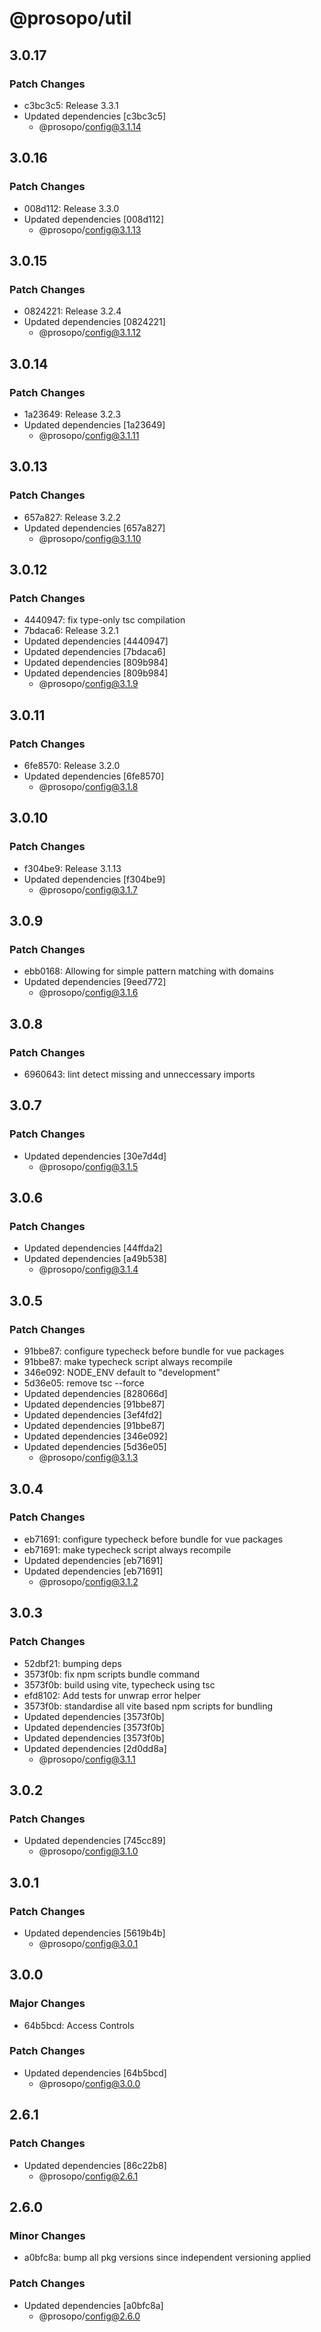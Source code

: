 # @prosopo/util

## 3.0.17
### Patch Changes

- c3bc3c5: Release 3.3.1
- Updated dependencies [c3bc3c5]
  - @prosopo/config@3.1.14

## 3.0.16
### Patch Changes

- 008d112: Release 3.3.0
- Updated dependencies [008d112]
  - @prosopo/config@3.1.13

## 3.0.15
### Patch Changes

- 0824221: Release 3.2.4
- Updated dependencies [0824221]
  - @prosopo/config@3.1.12

## 3.0.14
### Patch Changes

- 1a23649: Release 3.2.3
- Updated dependencies [1a23649]
  - @prosopo/config@3.1.11

## 3.0.13
### Patch Changes

- 657a827: Release 3.2.2
- Updated dependencies [657a827]
  - @prosopo/config@3.1.10

## 3.0.12
### Patch Changes

- 4440947: fix type-only tsc compilation
- 7bdaca6: Release 3.2.1
- Updated dependencies [4440947]
- Updated dependencies [7bdaca6]
- Updated dependencies [809b984]
- Updated dependencies [809b984]
  - @prosopo/config@3.1.9

## 3.0.11
### Patch Changes

- 6fe8570: Release 3.2.0
- Updated dependencies [6fe8570]
  - @prosopo/config@3.1.8

## 3.0.10
### Patch Changes

- f304be9: Release 3.1.13
- Updated dependencies [f304be9]
  - @prosopo/config@3.1.7

## 3.0.9
### Patch Changes

- ebb0168: Allowing for simple pattern matching with domains
- Updated dependencies [9eed772]
  - @prosopo/config@3.1.6

## 3.0.8
### Patch Changes

- 6960643: lint detect missing and unneccessary imports

## 3.0.7
### Patch Changes

- Updated dependencies [30e7d4d]
  - @prosopo/config@3.1.5

## 3.0.6
### Patch Changes

- Updated dependencies [44ffda2]
- Updated dependencies [a49b538]
  - @prosopo/config@3.1.4

## 3.0.5
### Patch Changes

- 91bbe87: configure typecheck before bundle for vue packages
- 91bbe87: make typecheck script always recompile
- 346e092: NODE_ENV default to "development"
- 5d36e05: remove tsc --force
- Updated dependencies [828066d]
- Updated dependencies [91bbe87]
- Updated dependencies [3ef4fd2]
- Updated dependencies [91bbe87]
- Updated dependencies [346e092]
- Updated dependencies [5d36e05]
  - @prosopo/config@3.1.3

## 3.0.4
### Patch Changes

- eb71691: configure typecheck before bundle for vue packages
- eb71691: make typecheck script always recompile
- Updated dependencies [eb71691]
- Updated dependencies [eb71691]
  - @prosopo/config@3.1.2

## 3.0.3
### Patch Changes

- 52dbf21: bumping deps
- 3573f0b: fix npm scripts bundle command
- 3573f0b: build using vite, typecheck using tsc
- efd8102: Add tests for unwrap error helper
- 3573f0b: standardise all vite based npm scripts for bundling
- Updated dependencies [3573f0b]
- Updated dependencies [3573f0b]
- Updated dependencies [3573f0b]
- Updated dependencies [2d0dd8a]
  - @prosopo/config@3.1.1

## 3.0.2
### Patch Changes

- Updated dependencies [745cc89]
  - @prosopo/config@3.1.0

## 3.0.1
### Patch Changes

- Updated dependencies [5619b4b]
  - @prosopo/config@3.0.1

## 3.0.0
### Major Changes

- 64b5bcd: Access Controls

### Patch Changes

- Updated dependencies [64b5bcd]
  - @prosopo/config@3.0.0

## 2.6.1
### Patch Changes

- Updated dependencies [86c22b8]
  - @prosopo/config@2.6.1

## 2.6.0

### Minor Changes

- a0bfc8a: bump all pkg versions since independent versioning applied

### Patch Changes

- Updated dependencies [a0bfc8a]
  - @prosopo/config@2.6.0
